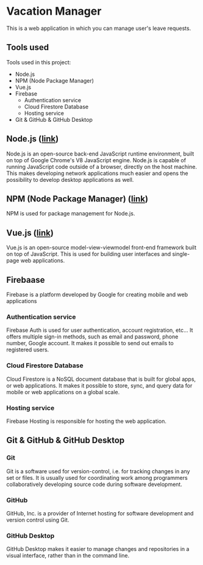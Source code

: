 # Vacation Manager

This is a web application in which you can manage user's leave requests.

## Tools used

Tools used in this project:
- Node.js
- NPM (Node Package Manager)
- Vue.js
- Firebase
	- Authentication service
	- Cloud Firestore Database
	- Hosting service
- Git & GitHub & GitHub Desktop

## Node.js ([link](https://nodejs.org/en/))

Node.js is an open-source back-end JavaScript runtime environment, built on top of Google Chrome's V8 JavaScript engine. Node.js is capable of running JavaScript code outside of a browser, directly on the host machine. This makes developing network applications much easier and opens the possibility to develop desktop applications as well.

## NPM (Node Package Manager) ([link](https://www.npmjs.com/))

NPM is used for package management for Node.js.

## Vue.js ([link](https://vuejs.org))

Vue.js is an open-source model-view-viewmodel front-end framework built on top of JavaScript. This is used for building user interfaces and single-page web applications.

## Firebaase

Firebase is a platform developed by Google for creating mobile and web applications

### Authentication service

Firebase Auth is used for user authentication, account registration, etc... It offers multiple sign-in methods, such as email and password, phone number, Google account. It makes it possible to send out emails to registered users. 

### Cloud Firestore Database

Cloud Firestore is a NoSQL document database that is built for global apps, or web applications. It makes it possible to store, sync, and query data for mobile or web applications on a global scale.

### Hosting service

Firebase Hosting is responsible for hosting the web application.

## Git & GitHub & GitHub Desktop

### Git 

Git is a software used for version-control, i.e. for tracking changes in any set or files. It is usually used for coordinating work among programmers collaboratively developing source code during software development. 

### GitHub

GitHub, Inc. is a provider of Internet hosting for software development and version control using Git.

### GitHub Desktop

GitHub Desktop makes it easier to manage changes and repositories in a visual interface, rather than in the command line.